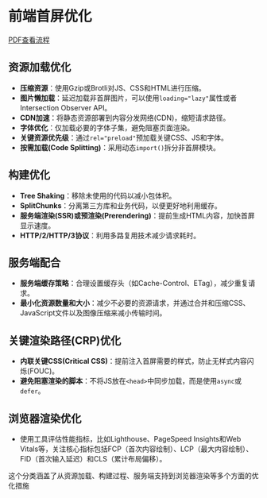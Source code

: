 # 前端首屏优化

<a href="../../../.vitepress/theme/pdf/3.pdf" target="_blank">PDF查看流程</a>

## 资源加载优化
- **压缩资源**：使用Gzip或Brotli对JS、CSS和HTML进行压缩。
- **图片懒加载**：延迟加载非首屏图片，可以使用`loading="lazy"`属性或者Intersection Observer API。
- **CDN加速**：将静态资源部署到内容分发网络(CDN)，缩短请求路径。
- **字体优化**：仅加载必要的字体子集，避免阻塞页面渲染。
- **关键资源优先级**：通过`rel="preload"`预加载关键CSS、JS和字体。
- **按需加载(Code Splitting)**：采用动态`import()`拆分非首屏模块。

## 构建优化
- **Tree Shaking**：移除未使用的代码以减小包体积。
- **SplitChunks**：分离第三方库和业务代码，以便更好地利用缓存。
- **服务端渲染(SSR)或预渲染(Prerendering)**：提前生成HTML内容，加快首屏显示速度。
- **HTTP/2/HTTP/3协议**：利用多路复用技术减少请求耗时。

## 服务端配合
- **服务端缓存策略**：合理设置缓存头（如Cache-Control、ETag），减少重复请求。
- **最小化资源数量和大小**：减少不必要的资源请求，并通过合并和压缩CSS、JavaScript文件以及图像压缩来减小传输时间。

## 关键渲染路径(CRP)优化
- **内联关键CSS(Critical CSS)**：提前注入首屏需要的样式，防止无样式内容闪烁(FOUC)。
- **避免阻塞渲染的脚本**：不将JS放在`<head>`中同步加载，而是使用`async`或`defer`。

## 浏览器渲染优化
- 使用工具评估性能指标，比如Lighthouse、PageSpeed Insights和Web Vitals等，关注核心指标包括FCP（首次内容绘制）、LCP（最大内容绘制）、FID（首次输入延迟）和CLS（累计布局偏移）。

这个分类涵盖了从资源加载、构建过程、服务端支持到浏览器渲染等多个方面的优化措施